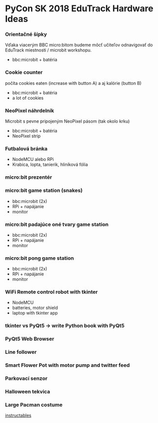 ---
---

# PyCon SK 2018 EduTrack Hardware Ideas

### Orientačné šípky
Vďaka viacerým BBC micro:bitom budeme môcť učiteľov odnavigovať do EduTrack miestnosti / microbit workshopu.
* bbc:microbit + batéria

### Cookie counter
počíta cookies eaten (increase with button A) a aj kalórie (button B)
* bbc:microbit + batéria
* a lot of cookies

### NeoPixel náhrdelník
Microbit s pevne pripojeným NeoPixel pásom (tak okolo krku)
* bbc:microbit + batéria
* NeoPixel strip

### Futbalová bránka
* NodeMCU alebo RPi
* Krabica, lopta, tanierik, hliníková fólia

### micro:bit prezentér

### micro:bit game station (snakes)
* bbc:microbit (2x)
* RPi + napájanie
* monitor

### micro:bit padajúce oné tvary game station
* bbc:microbit (2x)
* RPi + napájanie
* monitor

### micro:bit pong game station
* bbc:microbit (2x)
* RPi + napájanie
* monitor

### WiFi Remote control robot with tkinter
* NodeMCU
* batteries, motor shield
* laptop with tkinter app

### tkinter vs PyQt5 -> write Python book with PyQt5

### PyQt5 Web Browser

### Line follower

### Smart Flower Pot with motor pump and twitter feed

### Parkovací senzor

### Halloween tekvica

### Large Pacman costume
[instructables](https://www.instructables.com/id/Pacman-LED-Pixel-Panel-Costume)
